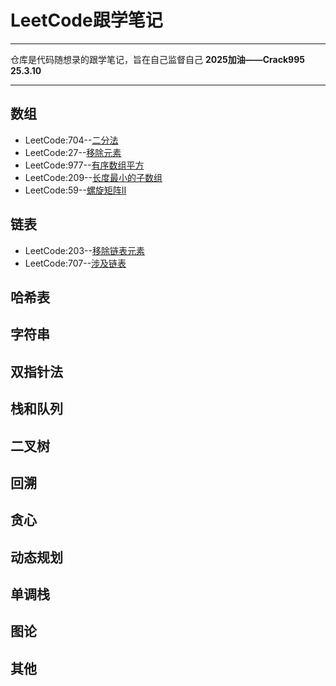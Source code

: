 # LeetCode跟学笔记  

---
仓库是代码随想录的跟学笔记，旨在自己监督自己
**2025加油——Crack995  25.3.10**

---
## 数组  
+ LeetCode:704--[二分法](/数组/二分法.md)
+ LeetCode:27--[移除元素](/数组/移除元素.md)
+ LeetCode:977--[有序数组平方](/数组/有序数组平方.md)
+ LeetCode:209--[长度最小的子数组](/数组/长度最小的子数组.md)
+ LeetCode:59--[螺旋矩阵Ⅱ](/数组/螺旋矩阵.md)
## 链表
+ LeetCode:203--[移除链表元素](/链表/移除链表元素.md)
+ LeetCode:707--[涉及链表](/链表/设计链表.md)
## 哈希表
## 字符串
## 双指针法
## 栈和队列
## 二叉树
## 回溯
## 贪心
## 动态规划
## 单调栈
## 图论
## 其他